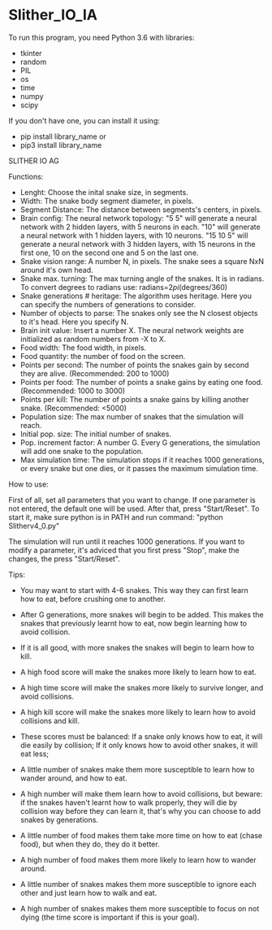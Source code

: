 # Slither_IO_IA

To run this program, you need Python 3.6 with libraries:
- tkinter
- random
- PIL
- os
- time
- numpy
- scipy

If you don't have one, you can install it using:
- pip install library_name
or
- pip3 install library_name

SLITHER IO AG

Functions:
- Lenght: Choose the inital snake size, in segments.
- Width: The snake body segment diameter, in pixels.
- Segment Distance: The distance between segments's centers, in pixels.
- Brain config: The neural network topology:
    "5 5" will generate a neural network with 2 hidden layers, with 5 neurons in each.
    "10" will generate a neural network with 1 hidden layers, with 10 neurons.
    "15 10 5" will generate a neural network with 3 hidden layers, with 15 neurons in the first one, 10 on the second one and 5 on the last one.
- Snake vision range: A number N, in pixels. The snake sees a square NxN around it's own head.
- Snake max. turning: The max turning angle of the snakes. It is in radians. To convert degrees to radians use: radians=2*pi*(degrees/360)
- Snake generations # heritage: The algorithm uses heritage. Here you can specify the numbers of generations to consider.
- Number of objects to parse: The snakes only see the N closest objects to it's head. Here you specify N.
- Brain init value: Insert a number X. The neural network weights are initialized as random numbers from -X to X.
- Food width: The food width, in pixels.
- Food quantity: the number of food on the screen.
- Points per second: The number of points the snakes gain by second they are alive. (Recommended: 200 to 1000)
- Points per food: The number of points a snake gains by eating one food. (Recommended: 1000 to 3000)
- Points per kill: The number of points a snake gains by killing another snake. (Recommended: <5000)
- Population size: The max number of snakes that the simulation will reach.
- Initial pop. size: The initial number of snakes.
- Pop. increment factor: A number G. Every G generations, the simulation will add one snake to the population.
- Max simulation time: The simulation stops if it reaches 1000 generations, or every snake but one dies, or it passes the maximum simulation time.

How to use:

First of all, set all parameters that you want to change. If one parameter is not entered, the default one will be used. After that, press "Start/Reset". 
To start it, make sure python is in PATH and run command:
    "python Slitherv4_0.py"
    
The simulation will run until it reaches 1000 generations.
If you want to modify a parameter, it's adviced that you first press "Stop", make the changes, the press "Start/Reset".

Tips:

- You may want to start with 4-6 snakes. This way they can first learn how to eat, before crushing one to another.
- After G generations, more snakes will begin to be added. This makes the snakes that previously learnt how to eat, now begin learning how to avoid collision.
- If it is all good, with more snakes the snakes will begin to learn how to kill.

- A high food score will make the snakes more likely to learn how to eat.
- A high time score will make the snakes more likely to survive longer, and avoid collisions.
- A high kill score will make the snakes more likely to learn how to avoid collisions and kill.
- These scores must be balanced: If a snake only knows how to eat, it will die easily by collision; If it only knows how to avoid other snakes, it will eat less;

- A little number of snakes make them more susceptible to learn how to wander around, and how to eat.
- A high number will make them learn how to avoid collisions, but beware: if the snakes haven't learnt how to walk properly, they will die by collision way before they can learn it, that's why you can choose to add snakes by generations.
- A little number of food makes them take more time on how to eat (chase food), but when they do, they do it better.
- A high number of food makes them more likely to learn how to wander around.
- A little number of snakes makes them more susceptible to ignore each other and just learn how to walk and eat.
- A high number of snakes makes them more susceptible to focus on not dying (the time score is important if this is your goal).
